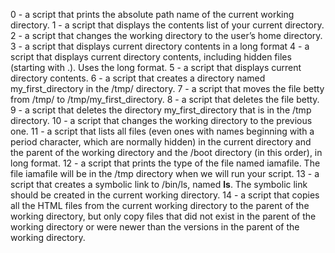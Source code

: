 0 - a script that prints the absolute path name of the current working directory.
1 - a script that displays the contents list of your current directory.
2 - a script that changes the working directory to the user’s home directory.
3 - a script that displays current directory contents in a long format
4 - a script that displays current directory contents, including hidden files (starting with .). Uses the long format.
5 - a script that displays current directory contents.
6 - a script that creates a directory named my_first_directory in the /tmp/ directory.
7 - a script that moves the file betty from /tmp/ to /tmp/my_first_directory.
8 - a script that deletes the file betty.
9 - a script that deletes the directory my_first_directory that is in the /tmp directory.
10 - a script that changes the working directory to the previous one.
11 - a script that lists all files (even ones with names beginning with a period character, which are normally hidden) in the current directory and the parent of the working directory and the /boot directory (in this order), in long format.
12 - a script that prints the type of the file named iamafile. The file iamafile will be in the /tmp directory when we will run your script.
13 - a script that creates a symbolic link to /bin/ls, named __ls__. The symbolic link should be created in the current working directory.
14 - a script that copies all the HTML files from the current working directory to the parent of the working directory, but only copy files that did not exist in the parent of the working directory or were newer than the versions in the parent of the working directory.
